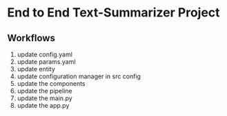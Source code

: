 # End to End Text-Summarizer Project

## Workflows

1. update config.yaml
2. update params.yaml
3. update entity
4. update configuration manager in src config
5. update the components
6. update the pipeline
7. update the main.py
8. update the app.py